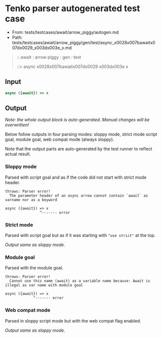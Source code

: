 # Tenko parser autogenerated test case

- From: tests/testcases/await/arrow_piggy/autogen.md
- Path: tests/testcases/await/arrow_piggy/gen/test/async_x0028x007bawaitx007dx0029_x003dx003e_x.md

> :: await : arrow piggy : gen : test
>
> ::> async x0028x007bawaitx007dx0029 x003dx003e x

## Input


`````js
async ({await}) => x
`````

## Output

_Note: the whole output block is auto-generated. Manual changes will be overwritten!_

Below follow outputs in four parsing modes: sloppy mode, strict mode script goal, module goal, web compat mode (always sloppy).

Note that the output parts are auto-generated by the test runner to reflect actual result.

### Sloppy mode

Parsed with script goal and as if the code did not start with strict mode header.

`````
throws: Parser error!
  The parameter header of an async arrow cannot contain `await` as varname nor as a keyword

async ({await}) => x
                ^------- error
`````

### Strict mode

Parsed with script goal but as if it was starting with `"use strict"` at the top.

_Output same as sloppy mode._

### Module goal

Parsed with the module goal.

`````
throws: Parser error!
  Cannot use this name (await) as a variable name because: Await is illegal as var name with module goal

async ({await}) => x
             ^------- error
`````


### Web compat mode

Parsed in sloppy script mode but with the web compat flag enabled.

_Output same as sloppy mode._
